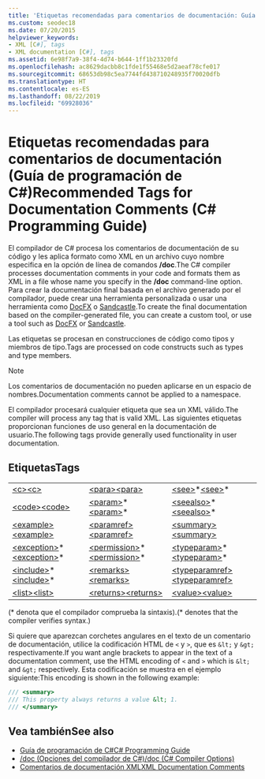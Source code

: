 ```yaml
---
title: 'Etiquetas recomendadas para comentarios de documentación: Guía de programación de C#'
ms.custom: seodec18
ms.date: 07/20/2015
helpviewer_keywords:
- XML [C#], tags
- XML documentation [C#], tags
ms.assetid: 6e98f7a9-38f4-4d74-b644-1ff1b23320fd
ms.openlocfilehash: ac8629dacbb8c1fde1f55468e5d2aeaf78cfe017
ms.sourcegitcommit: 68653db98c5ea7744fd438710248935f70020dfb
ms.translationtype: HT
ms.contentlocale: es-ES
ms.lasthandoff: 08/22/2019
ms.locfileid: "69928036"
---
```

# <a name="recommended-tags-for-documentation-comments-c-programming-guide"></a><span data-ttu-id="c2665-102">Etiquetas recomendadas para comentarios de documentación (Guía de programación de C#)</span><span class="sxs-lookup"><span data-stu-id="c2665-102">Recommended Tags for Documentation Comments (C# Programming Guide)</span></span>
<span data-ttu-id="c2665-103">El compilador de C# procesa los comentarios de documentación de su código y les aplica formato como XML en un archivo cuyo nombre especifica en la opción de línea de comandos **/doc**.</span><span class="sxs-lookup"><span data-stu-id="c2665-103">The C# compiler processes documentation comments in your code and formats them as XML in a file whose name you specify in the **/doc** command-line option.</span></span> <span data-ttu-id="c2665-104">Para crear la documentación final basada en el archivo generado por el compilador, puede crear una herramienta personalizada o usar una herramienta como [DocFX](https://dotnet.github.io/docfx/) o [Sandcastle](https://github.com/EWSoftware/SHFB).</span><span class="sxs-lookup"><span data-stu-id="c2665-104">To create the final documentation based on the compiler-generated file, you can create a custom tool, or use a tool such as [DocFX](https://dotnet.github.io/docfx/) or [Sandcastle](https://github.com/EWSoftware/SHFB).</span></span>  
  
 <span data-ttu-id="c2665-105">Las etiquetas se procesan en construcciones de código como tipos y miembros de tipo.</span><span class="sxs-lookup"><span data-stu-id="c2665-105">Tags are processed on code constructs such as types and type members.</span></span>  
  
> [!NOTE]
> <span data-ttu-id="c2665-106">Los comentarios de documentación no pueden aplicarse en un espacio de nombres.</span><span class="sxs-lookup"><span data-stu-id="c2665-106">Documentation comments cannot be applied to a namespace.</span></span>  
  
 <span data-ttu-id="c2665-107">El compilador procesará cualquier etiqueta que sea un XML válido.</span><span class="sxs-lookup"><span data-stu-id="c2665-107">The compiler will process any tag that is valid XML.</span></span> <span data-ttu-id="c2665-108">Las siguientes etiquetas proporcionan funciones de uso general en la documentación de usuario.</span><span class="sxs-lookup"><span data-stu-id="c2665-108">The following tags provide generally used functionality in user documentation.</span></span>  
  
## <a name="tags"></a><span data-ttu-id="c2665-109">Etiquetas</span><span class="sxs-lookup"><span data-stu-id="c2665-109">Tags</span></span>  
  
||||  
|---|---|---|  
|[<span data-ttu-id="c2665-110">\<c></span><span class="sxs-lookup"><span data-stu-id="c2665-110">\<c></span></span>](./code-inline.md)|[<span data-ttu-id="c2665-111">\<para></span><span class="sxs-lookup"><span data-stu-id="c2665-111">\<para></span></span>](./para.md)|<span data-ttu-id="c2665-112">[\<see>](./see.md)\*</span><span class="sxs-lookup"><span data-stu-id="c2665-112">[\<see>](./see.md)\*</span></span>|  
|[<span data-ttu-id="c2665-113">\<code></span><span class="sxs-lookup"><span data-stu-id="c2665-113">\<code></span></span>](./code.md)|<span data-ttu-id="c2665-114">[\<param>](./param.md)\*</span><span class="sxs-lookup"><span data-stu-id="c2665-114">[\<param>](./param.md)\*</span></span>|<span data-ttu-id="c2665-115">[\<seealso>](./seealso.md)\*</span><span class="sxs-lookup"><span data-stu-id="c2665-115">[\<seealso>](./seealso.md)\*</span></span>|  
|[<span data-ttu-id="c2665-116">\<example></span><span class="sxs-lookup"><span data-stu-id="c2665-116">\<example></span></span>](./example.md)|[<span data-ttu-id="c2665-117">\<paramref></span><span class="sxs-lookup"><span data-stu-id="c2665-117">\<paramref></span></span>](./paramref.md)|[<span data-ttu-id="c2665-118">\<summary></span><span class="sxs-lookup"><span data-stu-id="c2665-118">\<summary></span></span>](./summary.md)|  
|<span data-ttu-id="c2665-119">[\<exception>](./exception.md)\*</span><span class="sxs-lookup"><span data-stu-id="c2665-119">[\<exception>](./exception.md)\*</span></span>|<span data-ttu-id="c2665-120">[\<permission>](./permission.md)\*</span><span class="sxs-lookup"><span data-stu-id="c2665-120">[\<permission>](./permission.md)\*</span></span>|<span data-ttu-id="c2665-121">[\<typeparam>](./typeparam.md)\*</span><span class="sxs-lookup"><span data-stu-id="c2665-121">[\<typeparam>](./typeparam.md)\*</span></span>|  
|<span data-ttu-id="c2665-122">[\<include>](./include.md)\*</span><span class="sxs-lookup"><span data-stu-id="c2665-122">[\<include>](./include.md)\*</span></span>|[<span data-ttu-id="c2665-123">\<remarks></span><span class="sxs-lookup"><span data-stu-id="c2665-123">\<remarks></span></span>](./remarks.md)|[<span data-ttu-id="c2665-124">\<typeparamref></span><span class="sxs-lookup"><span data-stu-id="c2665-124">\<typeparamref></span></span>](./typeparamref.md)|  
|[<span data-ttu-id="c2665-125">\<list></span><span class="sxs-lookup"><span data-stu-id="c2665-125">\<list></span></span>](./list.md)|[<span data-ttu-id="c2665-126">\<returns></span><span class="sxs-lookup"><span data-stu-id="c2665-126">\<returns></span></span>](./returns.md)|[<span data-ttu-id="c2665-127">\<value></span><span class="sxs-lookup"><span data-stu-id="c2665-127">\<value></span></span>](./value.md)|  
  
 <span data-ttu-id="c2665-128">(\* denota que el compilador comprueba la sintaxis).</span><span class="sxs-lookup"><span data-stu-id="c2665-128">(\* denotes that the compiler verifies syntax.)</span></span>  
  
 <span data-ttu-id="c2665-129">Si quiere que aparezcan corchetes angulares en el texto de un comentario de documentación, utilice la codificación HTML de `<` y `>`, que es `&lt;` y `&gt;` respectivamente.</span><span class="sxs-lookup"><span data-stu-id="c2665-129">If you want angle brackets to appear in the text of a documentation comment, use the HTML encoding of `<` and `>` which is `&lt;` and `&gt;` respectively.</span></span> <span data-ttu-id="c2665-130">Esta codificación se muestra en el ejemplo siguiente:</span><span class="sxs-lookup"><span data-stu-id="c2665-130">This encoding is shown in the following example:</span></span>
  
```csharp  
/// <summary>
/// This property always returns a value &lt; 1.
/// </summary>
```
  
## <a name="see-also"></a><span data-ttu-id="c2665-131">Vea también</span><span class="sxs-lookup"><span data-stu-id="c2665-131">See also</span></span>

- [<span data-ttu-id="c2665-132">Guía de programación de C#</span><span class="sxs-lookup"><span data-stu-id="c2665-132">C# Programming Guide</span></span>](../index.md)
- [<span data-ttu-id="c2665-133">/doc (Opciones del compilador de C#)</span><span class="sxs-lookup"><span data-stu-id="c2665-133">/doc (C# Compiler Options)</span></span>](../../language-reference/compiler-options/doc-compiler-option.md)
- [<span data-ttu-id="c2665-134">Comentarios de documentación XML</span><span class="sxs-lookup"><span data-stu-id="c2665-134">XML Documentation Comments</span></span>](./index.md)
